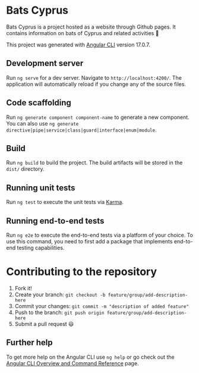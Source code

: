 # Bats Cyprus

Bats Cyprus is a project hosted as a website through Github pages. It contains information on bats of Cyprus and related activities 🦇

This project was generated with [Angular CLI](https://github.com/angular/angular-cli) version 17.0.7.

## Development server

Run `ng serve` for a dev server. Navigate to `http://localhost:4200/`. The application will automatically reload if you change any of the source files.

## Code scaffolding

Run `ng generate component component-name` to generate a new component. You can also use `ng generate directive|pipe|service|class|guard|interface|enum|module`.

## Build

Run `ng build` to build the project. The build artifacts will be stored in the `dist/` directory.

## Running unit tests

Run `ng test` to execute the unit tests via [Karma](https://karma-runner.github.io).

## Running end-to-end tests

Run `ng e2e` to execute the end-to-end tests via a platform of your choice. To use this command, you need to first add a package that implements end-to-end testing capabilities.

# Contributing to the repository

1. Fork it!
2. Create your branch: `git checkout -b feature/group/add-description-here`
3. Commit your changes: `git commit -m "description of added feature"`
4. Push to the branch: `git push origin feature/group/add-description-here`
5. Submit a pull request 😃

## Further help

To get more help on the Angular CLI use `ng help` or go check out the [Angular CLI Overview and Command Reference](https://angular.io/cli) page.
